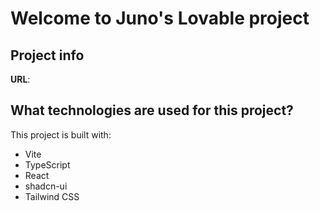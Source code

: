 # Welcome to Juno's Lovable project

## Project info

**URL**:

## What technologies are used for this project?

This project is built with:

- Vite
- TypeScript
- React
- shadcn-ui
- Tailwind CSS
